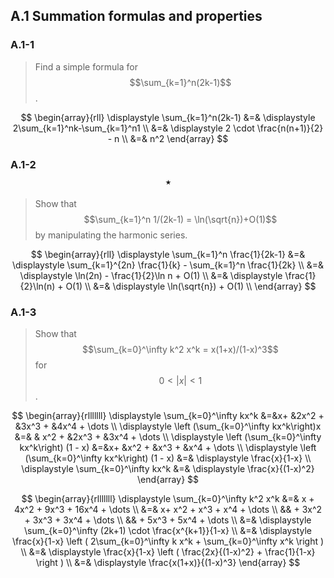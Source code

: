 ## A.1 Summation formulas and properties

### A.1-1

> Find a simple formula for $$\sum_{k=1}^n(2k-1)$$.

$$
\begin{array}{rll}
\displaystyle \sum_{k=1}^n(2k-1) &=& \displaystyle 2\sum_{k=1}^nk-\sum_{k=1}^n1 \\
&=& \displaystyle 2 \cdot \frac{n(n+1)}{2} - n \\
&=& n^2
\end{array}
$$

### A.1-2 $$\star$$

> Show that $$\sum_{k=1}^n 1/(2k-1) = \ln(\sqrt{n})+O(1)$$ by manipulating the harmonic series.

$$
\begin{array}{rll}
\displaystyle \sum_{k=1}^n \frac{1}{2k-1} &=& \displaystyle \sum_{k=1}^{2n} \frac{1}{k} - \sum_{k=1}^n \frac{1}{2k} \\
&=& \displaystyle \ln(2n) - \frac{1}{2}\ln n + O(1) \\
&=& \displaystyle \frac{1}{2}\ln(n) + O(1) \\
&=& \displaystyle \ln(\sqrt{n}) + O(1) \\
\end{array}
$$

### A.1-3

> Show that $$\sum_{k=0}^\infty k^2 x^k = x(1+x)/(1-x)^3$$ for $$0 < |x| < 1$$.

$$
\begin{array}{rlllllll}
\displaystyle \sum_{k=0}^\infty kx^k &=&x+ &2x^2 + &3x^3 + &4x^4 + \dots \\
\displaystyle \left (\sum_{k=0}^\infty kx^k\right)x &=& & x^2 + &2x^3 + &3x^4 + \dots \\
\displaystyle \left (\sum_{k=0}^\infty kx^k\right) (1 - x) &=&x+ &x^2 + &x^3 + &x^4 + \dots \\
\displaystyle \left (\sum_{k=0}^\infty kx^k\right) (1 - x) &=& \displaystyle \frac{x}{1-x} \\
\displaystyle \sum_{k=0}^\infty kx^k &=& \displaystyle \frac{x}{(1-x)^2}
\end{array}
$$

$$
\begin{array}{rlllllll}
\displaystyle \sum_{k=0}^\infty k^2 x^k &=& x + 4x^2 + 9x^3 + 16x^4 + \dots \\
&=& x+ x^2 + x^3 + x^4 + \dots \\
&& + 3x^2 + 3x^3 + 3x^4 + \dots \\
&& + 5x^3 + 5x^4 + \dots \\
&=& \displaystyle \sum_{k=0}^\infty (2k+1) \cdot \frac{x^{k+1}}{1-x} \\
&=& \displaystyle \frac{x}{1-x} \left ( 2\sum_{k=0}^\infty k x^k + \sum_{k=0}^\infty x^k \right ) \\
&=& \displaystyle \frac{x}{1-x} \left ( \frac{2x}{(1-x)^2} + \frac{1}{1-x} \right ) \\
&=& \displaystyle \frac{x(1+x)}{(1-x)^3}
\end{array}
$$
